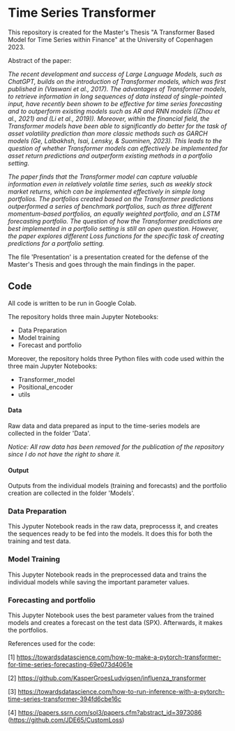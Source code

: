 # Time Series Transformer

This repository is created for the Master's Thesis "A Transformer Based Model for Time Series within Finance" at the University of Copenhagen 2023.

Abstract of the paper: 

*The recent development and success of Large Language Models, such as ChatGPT, builds
on the introduction of Transformer models, which was first published in (Vaswani et al.,
2017). The advantages of Transformer models, to retrieve information in long sequences of
data instead of single-pointed input, have recently been shown to be effective for time series
forecasting and to outperform existing models such as AR and RNN models ((Zhou et al.,
2021) and (Li et al., 2019)). Moreover, within the financial field, the Transformer models
have been able to significantly do better for the task of asset volatility prediction than more
classic methods such as GARCH models (Ge, Lalbakhsh, Isai, Lensky, & Suominen, 2023).
This leads to the question of whether Transformer models can effectively be implemented
for asset return predictions and outperform existing methods in a portfolio setting.*

*The paper finds that the Transformer model can capture
valuable information even in relatively volatile time series, such as weekly stock market
returns, which can be implemented effectively in simple long portfolios. The portfolios
created based on the Transformer predictions outperformed a series of benchmark portfolios,
such as three different momentum-based portfolios, an equally weighted portfolio, and an
LSTM forecasting portfolio.
The question of how the Transformer predictions are best implemented in a portfolio setting
is still an open question. However, the paper explores different Loss functions for the specific
task of creating predictions for a portfolio setting.*


The file 'Presentation' is a presentation created for the defense of the Master's Thesis and goes through the main findings in the paper.

## Code
All code is written to be run in Google Colab.

The repository holds three main Jupyter Notebooks:
- Data Preparation
- Model training
- Forecast and portfolio

Moreover, the repository holds three Python files with code used within the three main Jupyter Notebooks:
- Transformer_model 
- Positional_encoder
- utils

#### Data
Raw data and data prepared as input to the time-series models are collected in the folder 'Data'.

*Notice: All raw data has been removed for the publication of the repository since I do not have the right to share it.*

#### Output
Outputs from the individual models (training and forecasts) and the portfolio creation are collected in the folder 'Models'.


### Data Preparation
This Jyputer Notebook reads in the raw data, preprocesss it, and creates the sequences ready to be fed into the models. It does this for both the training and test data.

### Model Training
This Jupyter Notebook reads in the preprocessed data and trains the individual models while saving the important parameter values.

### Forecasting and portfolio
This Jupyter Notebook uses the best parameter values from the trained models and creates a forecast on the test data (SPX). Afterwards, it makes the portfolios.

References used for the code:

[1] https://towardsdatascience.com/how-to-make-a-pytorch-transformer-for-time-series-forecasting-69e073d4061e 

[2] https://github.com/KasperGroesLudvigsen/influenza_transformer

[3] https://towardsdatascience.com/how-to-run-inference-with-a-pytorch-time-series-transformer-394fd6cbe16c

[4] https://papers.ssrn.com/sol3/papers.cfm?abstract_id=3973086 (https://github.com/JDE65/CustomLoss)



